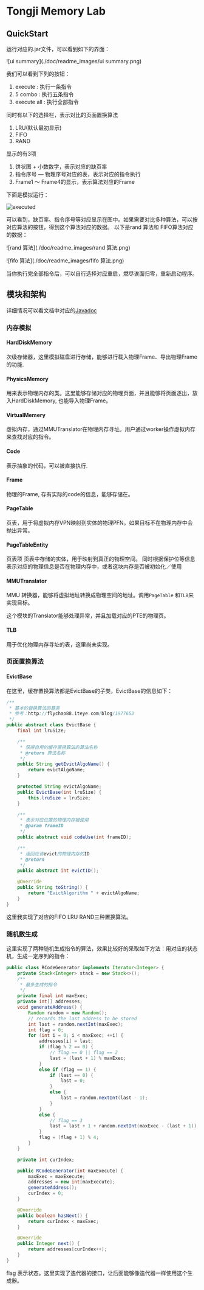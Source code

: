 # Tongji Memory Lab

## QuickStart

运行对应的.jar文件，可以看到如下的界面：

![ui summary](./doc/readme_images/ui summary.png)

我们可以看到下列的按钮：

1. execute : 执行一条指令
2. 5 combo : 执行五条指令
3. execute all : 执行全部指令

同时有以下的选择栏，表示对比的页面置换算法

1. LRU\(默认最初显示\)
2. FIFO
3. RAND

显示的有3项

1. 饼状图 + 小数数字，表示对应的缺页率
2. 指令序号 — 物理序号对应的表，表示对应的指令执行
3. Frame1 ～ Frame4的显示，表示算法对应的Frame

下面是模拟运行：

![executed](./doc/readme_images/executed.png)

可以看到，缺页率、指令序号等对应显示在图中。如果需要对比多种算法，可以按对应算法的按钮，得到这个算法对应的数据。 以下是rand 算法和 FIFO算法对应的数据：

![rand 算法](./doc/readme_images/rand 算法.png)

![fifo 算法](./doc/readme_images/fifo 算法.png)

当你执行完全部指令后，可以自行选择对应重启，燃尽诶面归零，重新启动程序。

## 模块和架构

详细情况可以看文档中对应的[Javadoc](./doc/main.html)

### 内存模拟

#### HardDiskMemory

次级存储器，这里模拟磁盘进行存储，能够进行载入物理Frame、导出物理Frame的功能.

#### PhysicsMemory

用来表示物理内存的类。这里能够存储对应的物理页面，并且能够将页面逐出，放入HardDiskMemory, 也能导入物理Frame。

#### VirtualMemery

虚拟内存，通过MMUTranslator在物理内存寻址。用户通过worker操作虚拟内存来查找对应的指令。

#### Code

表示抽象的代码，可以被直接执行.

#### Frame

物理的Frame, 存有实际的code的信息，能够存储在。

#### PageTable

页表，用于将虚拟内存VPN映射到实体的物理PFN。如果目标不在物理内存中会抛出异常。

#### PageTableEntity

页表项
页表中存储的实体，用于映射到真正的物理空间。
同时根据保护位等信息表示对应的物理信息是否在物理内存中，或者这块内存是否被初始化／使用

#### MMUTranslator

MMU 转换器，能够将虚拟地址转换成物理空间的地址。调用`PageTable` 和`TLB`来实现目标。

这个模块的Translator能够处理异常，并且加载对应的PTE的物理页。

#### TLB

用于优化物理内存寻址的表，这里尚未实现。

### 页面置换算法

#### EvictBase

在这里，缓存置换算法都是EvictBase的子类，EvictBase的信息如下：

```java
/**
 * 基本的替换算法的基类
 * 参考：http://flychao88.iteye.com/blog/1977653
 */
public abstract class EvictBase {
    final int lruSize;

    /**
     * 获得自用的缓存置换算法的算法名称
     * @return 算法名称
     */
    public String getEvictAlgoName() {
        return evictAlgoName;
    }

    protected String evictAlgoName;
    public EvictBase(int lruSize) {
        this.lruSize = lruSize;
    }

    /**
     * 表示对应位置的物理内存被使用
     * @param frameID
     */
    public abstract void codeUse(int frameID);

    /**
     * 返回应该evict的物理内存的ID
     * @return
     */
    public abstract int evictID();

    @Override
    public String toString() {
        return "EvictAlgorithm " + evictAlgoName;
    }
}
```

这里我实现了对应的FIFO LRU RAND三种置换算法。

### 随机数生成

这里实现了两种随机生成指令的算法，效果比较好的采取如下方法：用对应的状态机，生成一定序列的指令：

```java
public class RCodeGenerator implements Iterator<Integer> {
    private Stack<Integer> stack = new Stack<>();
    /**
     * 最多生成的指令
     */
    private final int maxExec;
    private int[] addresses;
    void generateAddress() {
        Random random = new Random();
        // records the last address to be stored
        int last = random.nextInt(maxExec);
        int flag = 0;
        for (int i = 0; i < maxExec; ++i) {
            addresses[i] = last;
            if (flag % 2 == 0) {
                // flag == 0 || flag == 2
                last = (last + 1) % maxExec;
            }
            else if (flag == 1) {
                if (last == 0) {
                    last = 0;
                }
                else {
                    last = random.nextInt(last - 1);
                }
            }
            else {
                // flag == 3
                last = last + 1 + random.nextInt(maxExec - (last + 1));
            }
            flag = (flag + 1) % 4;
        }
    }

    private int curIndex;

    public RCodeGenerator(int maxExecute) {
        maxExec = maxExecute;
        addresses = new int[maxExecute];
        generateAddress();
        curIndex = 0;
    }

    @Override
    public boolean hasNext() {
        return curIndex < maxExec;
    }

    @Override
    public Integer next() {
        return addresses[curIndex++];
    }
}
```

flag 表示状态。这里实现了迭代器的接口，让后面能够像迭代器一样使用这个生成器。 


